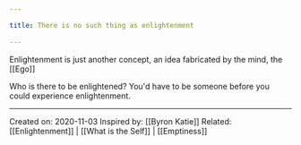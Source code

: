 ```yaml
---
title: There is no such thing as enlightenment 
---
```

Enlightenment is just another concept, an idea fabricated by the mind, the [[Ego]]

Who is there to be enlightened? You'd have to be someone before you could experience enlightenment.

-------------------
Created on: 2020-11-03
Inspired by: [[Byron Katie]]
Related: [[Enlightenment]] | [[What is the Self]] | [[Emptiness]]
